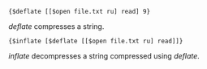     {$deflate [[$open file.txt ru] read] 9}

*deflate* compresses a string.

    {$inflate [$deflate [[$open file.txt ru] read]]}

*inflate* decompresses a string compressed using *deflate*.
